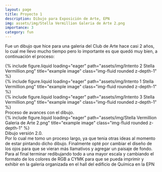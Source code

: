 ```yaml
---
layout: page
title: Proyecto 1
description: Dibujo para Exposición de Arte, EPN
img: assets/img/Stella Vermillion Galeria de Arte 2.png
importance: 3
category: fun
---
```


Fue un dibujo que hice para una galeria del Club de Arte hace casi 2 años, lo cual me llevo mucho tiempo pero lo importante es que quedó muy bien, a continuación el proceso:


<div class="row">
    <div class="col-sm mt-3 mt-md-0">
        {% include figure.liquid loading="eager" path="assets/img/Intento 2 Stella Vermillion.png" title="example image" class="img-fluid rounded z-depth-1" %}
    </div>
    <div class="col-sm mt-3 mt-md-0">
        {% include figure.liquid loading="eager" path="assets/img/Intento 1 Stella Vermillion.png" title="example image" class="img-fluid rounded z-depth-1" %}
    </div>
    <div class="col-sm mt-3 mt-md-0">
        {% include figure.liquid loading="eager" path="assets/img/Intento 3 Stella Vermillion.png" title="example image" class="img-fluid rounded z-depth-1" %}
    </div>
</div>
<div class="caption">
    Proceso de avances con el dibujo.
</div>
<div class="row">
    <div class="col-sm mt-3 mt-md-0">
        {% include figure.liquid loading="eager" path="assets/img/Stella Vermillion Galeria de Arte 2.png" title="example image" class="img-fluid rounded z-depth-1" %}
    </div>
</div>
<div class="caption">
    Dibujo versión 2.0.
</div>
Por lo cual me tomo un proceso largo, ya que tenia otras ideas al momento de estar pintando dicho dibujo. Finalmente opté por cambiar el diseño de los ojos para que se vieran más llamativos y agregar un paisaje de fondo.
Para al final terminar redibujando todo a una mayor escala y cambiando el formato de los colores de RGB a CYMK para que se pueda imprimir y exhibir en la galería organizada en el hall del edificio de Química en la EPN

